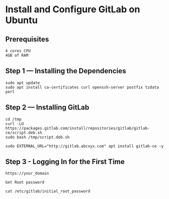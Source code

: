 # Install and Configure GitLab on Ubuntu

## Prerequisites
	
    4 cores CPU
    4GB of RAM 

## Step 1 — Installing the Dependencies

	sudo apt update
	sudo apt install ca-certificates curl openssh-server postfix tzdata perl
	
## Step 2 — Installing GitLab

	
	cd /tmp
	curl -LO https://packages.gitlab.com/install/repositories/gitlab/gitlab-ce/script.deb.sh
	sudo bash /tmp/script.deb.sh
	
	sudo EXTERNAL_URL="http://gitlab.abcxyx.com" apt install gitlab-ce -y
	
## Step 3 - Logging In for the First Time

	https://your_domain
	
	Get Root password
	
	cat /etc/gitlab/initial_root_password
	
